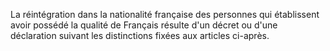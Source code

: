   
 La réintégration dans la nationalité française des personnes qui établissent avoir possédé la qualité de Français résulte d'un décret ou d'une déclaration suivant les distinctions fixées aux articles ci-après.  

  
